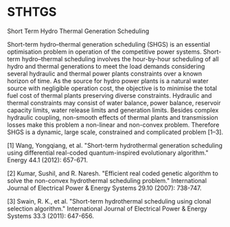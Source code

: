 # STHTGS
Short Term Hydro Thermal Generation Scheduling

Short-term hydro–thermal generation scheduling (SHGS) is an essential optimisation problem in operation of the competitive power systems. Short-term hydro–thermal scheduling involves the hour-by-hour scheduling of all hydro and thermal generations to meet the load demands considering several hydraulic and thermal power plants constraints over a known horizon of time. As the source for hydro power plants is a natural water source with negligible operation cost, the objective is to minimise the total fuel cost of thermal plants preserving diverse constraints. Hydraulic and thermal constraints may consist of water balance, power balance, reservoir capacity limits, water release limits and generation limits. Besides complex hydraulic coupling, non-smooth effects of thermal plants and transmission losses make this problem a non-linear and non-convex problem. Therefore SHGS is a dynamic, large scale, constrained and complicated problem [1–3].

[1] Wang, Yongqiang, et al. "Short-term hydrothermal generation scheduling using differential real-coded quantum-inspired evolutionary algorithm." Energy 44.1 (2012): 657-671.

[2] Kumar, Sushil, and R. Naresh. "Efficient real coded genetic algorithm to solve the non-convex hydrothermal scheduling problem." International Journal of Electrical Power & Energy Systems 29.10 (2007): 738-747.

[3] Swain, R. K., et al. "Short-term hydrothermal scheduling using clonal selection algorithm." International Journal of Electrical Power & Energy Systems 33.3 (2011): 647-656.
